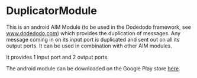 # DuplicatorModule

This is an android AIM Module (to be used in the Dodedodo framework, see www.dodedodo.com) which provides the duplication of messages. Any message coming in on its input port is duplicated and sent out on all its output ports. It can be used in combination with other AIM modules.

It provides 1 input port and 2 output ports.

The android module can be downloaded on the Google Play store [here]().